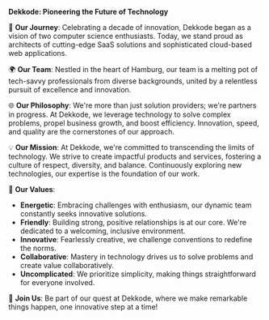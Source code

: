 **Dekkode: Pioneering the Future of Technology**

🚀 **Our Journey**: Celebrating a decade of innovation, Dekkode began as a vision of two computer science enthusiasts. Today, we stand proud as architects of cutting-edge SaaS solutions and sophisticated cloud-based web applications.

🌍 **Our Team**: Nestled in the heart of Hamburg, our team is a melting pot of tech-savvy professionals from diverse backgrounds, united by a relentless pursuit of excellence and innovation.

🌐 **Our Philosophy**: We're more than just solution providers; we're partners in progress. At Dekkode, we leverage technology to solve complex problems, propel business growth, and boost efficiency. Innovation, speed, and quality are the cornerstones of our approach.

💡 **Our Mission**: At Dekkode, we're committed to transcending the limits of technology. We strive to create impactful products and services, fostering a culture of respect, diversity, and balance. Continuously exploring new technologies, our expertise is the foundation of our work.

🔋 **Our Values**:
- **Energetic**: Embracing challenges with enthusiasm, our dynamic team constantly seeks innovative solutions.
- **Friendly**: Building strong, positive relationships is at our core. We're dedicated to a welcoming, inclusive environment.
- **Innovative**: Fearlessly creative, we challenge conventions to redefine the norms.
- **Collaborative**: Mastery in technology drives us to solve problems and create value collaboratively.
- **Uncomplicated**: We prioritize simplicity, making things straightforward for everyone involved.

🤝 **Join Us**: Be part of our quest at Dekkode, where we make remarkable things happen, one innovative step at a time!
